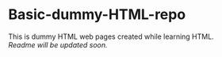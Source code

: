 # Basic-dummy-HTML-repo
This is dummy HTML web pages created while learning HTML. <br/>
*Readme will be updated soon.*
